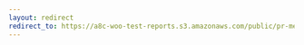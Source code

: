 ```yaml
---
layout: redirect
redirect_to: https://a8c-woo-test-reports.s3.amazonaws.com/public/pr-merge/43996/e2e/index.html
---
```

